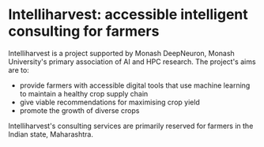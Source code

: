 # Intelliharvest: accessible intelligent consulting for farmers
Intelliharvest is a project supported by Monash DeepNeuron, Monash University's primary association of AI and HPC research. The project's aims are to:
* provide farmers with accessible digital tools that use machine learning to maintain a healthy crop supply chain
* give viable recommendations for maximising crop yield
* promote the growth of diverse crops

Intelliharvest's consulting services are primarily reserved for farmers in the Indian state, Maharashtra. 
